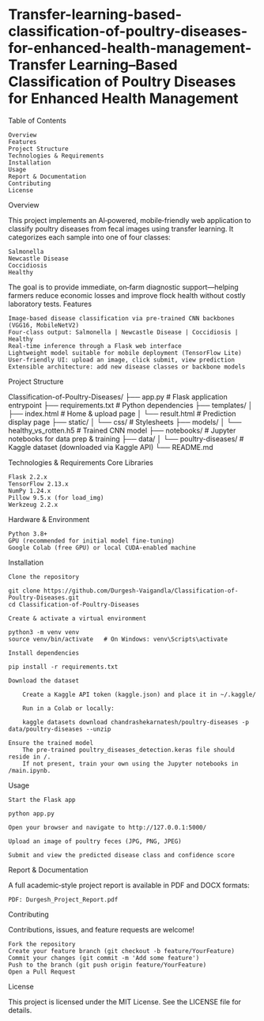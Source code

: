 # Transfer-learning-based-classification-of-poultry-diseases-for-enhanced-health-management-Transfer Learning–Based Classification of Poultry Diseases for Enhanced Health Management
Table of Contents

    Overview
    Features
    Project Structure
    Technologies & Requirements
    Installation
    Usage
    Report & Documentation
    Contributing
    License

Overview

This project implements an AI‑powered, mobile‑friendly web application to classify poultry diseases from fecal images using transfer learning. It categorizes each sample into one of four classes:

    Salmonella
    Newcastle Disease
    Coccidiosis
    Healthy

The goal is to provide immediate, on‑farm diagnostic support—helping farmers reduce economic losses and improve flock health without costly laboratory tests.
Features

    Image‑based disease classification via pre‑trained CNN backbones (VGG16, MobileNetV2)
    Four‑class output: Salmonella | Newcastle Disease | Coccidiosis | Healthy
    Real‑time inference through a Flask web interface
    Lightweight model suitable for mobile deployment (TensorFlow Lite)
    User-friendly UI: upload an image, click submit, view prediction
    Extensible architecture: add new disease classes or backbone models

Project Structure


Classification-of-Poultry-Diseases/
├── app.py                  # Flask application entrypoint
├── requirements.txt        # Python dependencies
├── templates/
│   ├── index.html          # Home & upload page
│   └── result.html         # Prediction display page
├── static/
│   └── css/                # Stylesheets
├── models/
│   └── healthy\_vs\_rotten.h5  # Trained CNN model
├── notebooks/              # Jupyter notebooks for data prep & training
├── data/
│   └── poultry-diseases/   # Kaggle dataset (downloaded via Kaggle API)
└── README.md

Technologies & Requirements
Core Libraries

    Flask 2.2.x
    TensorFlow 2.13.x
    NumPy 1.24.x
    Pillow 9.5.x (for load_img)
    Werkzeug 2.2.x

Hardware & Environment

    Python 3.8+
    GPU (recommended for initial model fine‑tuning)
    Google Colab (free GPU) or local CUDA‑enabled machine

Installation

    Clone the repository

    git clone https://github.com/Durgesh-Vaigandla/Classification-of-Poultry-Diseases.git
    cd Classification-of-Poultry-Diseases

    Create & activate a virtual environment

    python3 -m venv venv
    source venv/bin/activate   # On Windows: venv\Scripts\activate

    Install dependencies

    pip install -r requirements.txt

    Download the dataset

        Create a Kaggle API token (kaggle.json) and place it in ~/.kaggle/

        Run in a Colab or locally:

        kaggle datasets download chandrashekarnatesh/poultry-diseases -p data/poultry-diseases --unzip

    Ensure the trained model
        The pre‑trained poultry_diseases_detection.keras file should reside in /.
        If not present, train your own using the Jupyter notebooks in /main.ipynb.

Usage

    Start the Flask app

    python app.py

    Open your browser and navigate to http://127.0.0.1:5000/

    Upload an image of poultry feces (JPG, PNG, JPEG)

    Submit and view the predicted disease class and confidence score

Report & Documentation

A full academic‑style project report is available in PDF and DOCX formats:

    PDF: Durgesh_Project_Report.pdf

Contributing

Contributions, issues, and feature requests are welcome!

    Fork the repository
    Create your feature branch (git checkout -b feature/YourFeature)
    Commit your changes (git commit -m 'Add some feature')
    Push to the branch (git push origin feature/YourFeature)
    Open a Pull Request

License

This project is licensed under the MIT License. See the LICENSE file for details.
